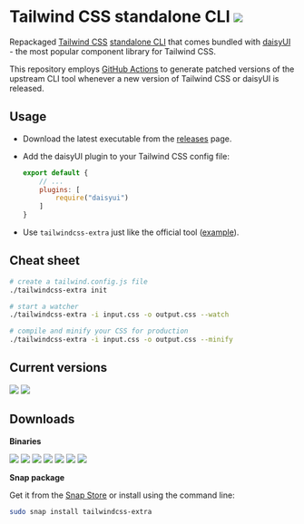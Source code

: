 # Tailwind CSS standalone CLI [![](https://img.shields.io/static/v1?label=&message=EXTRA&color=green)](#)

Repackaged [Tailwind CSS](https://tailwindcss.com) [standalone CLI](https://tailwindcss.com/blog/standalone-cli)
that comes bundled with [daisyUI](https://daisyui.com/) -
the most popular component library for Tailwind CSS.

This repository employs [GitHub Actions](https://github.com/dobicinaitis/tailwind-cli-extra/actions)
to generate patched versions of the upstream CLI tool whenever a new version of Tailwind CSS or daisyUI is released.

## Usage

* Download the latest executable from
  the [releases](https://github.com/dobicinaitis/tailwind-cli-extra/releases/latest) page.

* Add the daisyUI plugin to your Tailwind CSS config file:

  ```js
  export default {
      // ...
      plugins: [
          require("daisyui")
      ]
  }
  ```

* Use `tailwindcss-extra` just like the official tool ([example](/example/readme.md)).

## Cheat sheet

```bash
# create a tailwind.config.js file
./tailwindcss-extra init

# start a watcher
./tailwindcss-extra -i input.css -o output.css --watch

# compile and minify your CSS for production
./tailwindcss-extra -i input.css -o output.css --minify
```

## Current versions

[![](https://img.shields.io/badge/Tailwind%20CSS-v3.4.16-06B6D4?logo=tailwind-css&logoColor=06B6D4)](https://github.com/tailwindlabs/tailwindcss/releases/tag/v3.4.16)
[![](https://img.shields.io/badge/daisyUI-v4.12.20-1ad1a5?logo=daisyui&logoColor=1ad1a5)](https://github.com/saadeghi/daisyui/releases/tag/v4.12.20)

## Downloads

**Binaries**

[![](https://img.shields.io/badge/Linux-x64-black?logo=linux&logoColor=black)](https://github.com/dobicinaitis/tailwind-cli-extra/releases/latest/download/tailwindcss-extra-linux-x64)
[![](https://img.shields.io/badge/Linux-arm64-black?logo=linux&logoColor=black)](https://github.com/dobicinaitis/tailwind-cli-extra/releases/latest/download/tailwindcss-extra-linux-arm64)
[![](https://img.shields.io/badge/Linux-armv7-black?logo=linux&logoColor=black)](https://github.com/dobicinaitis/tailwind-cli-extra/releases/latest/download/tailwindcss-extra-linux-armv7)
[![](https://img.shields.io/badge/macOS-x64-white?logo=apple&logoColor=white)](https://github.com/dobicinaitis/tailwind-cli-extra/releases/latest/download/tailwindcss-extra-macos-x64)
[![](https://img.shields.io/badge/macOS-arm64-white?logo=apple&logoColor=white)](https://github.com/dobicinaitis/tailwind-cli-extra/releases/latest/download/tailwindcss-extra-macos-arm64)
[![](https://img.shields.io/badge/Windows-x64-0078D4?logo=windows&logoColor=0078D4)](https://github.com/dobicinaitis/tailwind-cli-extra/releases/latest/download/tailwindcss-extra-windows-x64.exe)
[![](https://img.shields.io/badge/Windows-arm64-0078D4?logo=windows&logoColor=0078D4)](https://github.com/dobicinaitis/tailwind-cli-extra/releases/latest/download/tailwindcss-extra-windows-arm64.exe)

**Snap package**

Get it from the [Snap Store](https://snapcraft.io/tailwindcss-extra) or install using the command line:

```bash
sudo snap install tailwindcss-extra
```
